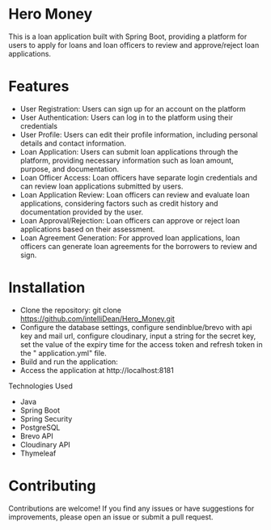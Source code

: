 # Hero Money

This is a loan application built with Spring Boot, providing a platform for users to apply for loans and loan officers
to review and approve/reject loan applications.

# Features

* User Registration: Users can sign up for an account on the platform
* User Authentication: Users can log in to the platform using their credentials
* User Profile: Users can edit their profile information, including personal details and contact information.
* Loan Application: Users can submit loan applications through the platform, providing necessary information such as
  loan amount, purpose, and documentation.
* Loan Officer Access: Loan officers have separate login credentials and can review loan applications submitted by
  users.
* Loan Application Review: Loan officers can review and evaluate loan applications, considering factors such as credit
  history and documentation provided by the user.
* Loan Approval/Rejection: Loan officers can approve or reject loan applications based on their assessment.
* Loan Agreement Generation: For approved loan applications, loan officers can generate loan agreements for the
  borrowers to review and sign.

# Installation

* Clone the repository:
  git clone https://github.com/intelliDean/Hero_Money.git
* Configure the database settings, configure sendinblue/brevo with api key and mail url, configure cloudinary, input a
  string for the secret key, set the value of the expiry time for the access token and refresh token in the "
  application.yml" file.
* Build and run the application:
* Access the application at http://localhost:8181

Technologies Used

* Java
* Spring Boot
* Spring Security
* PostgreSQL
* Brevo API
* Cloudinary API
* Thymeleaf

# Contributing

Contributions are welcome! If you find any issues or have suggestions for improvements, please open an issue or submit a
pull request.

